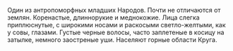 Один из антропоморфных младших Народов. Почти не отличаются от землян. Коренастые, длиннорукие и меднокожие. Лица слегка приплюснутые, с широкими носами и раскосыми светло-желтыми, как у совы, глазами. Густые черные волосы, часто заплетеные в косицу на затылке, немного заостреные уши. Населяют горные области Круга.